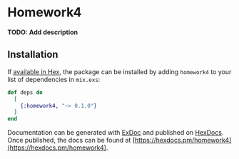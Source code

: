 # Homework4

**TODO: Add description**

## Installation

If [available in Hex](https://hex.pm/docs/publish), the package can be installed
by adding `homework4` to your list of dependencies in `mix.exs`:

```elixir
def deps do
  [
    {:homework4, "~> 0.1.0"}
  ]
end
```

Documentation can be generated with [ExDoc](https://github.com/elixir-lang/ex_doc)
and published on [HexDocs](https://hexdocs.pm). Once published, the docs can
be found at [https://hexdocs.pm/homework4](https://hexdocs.pm/homework4).

